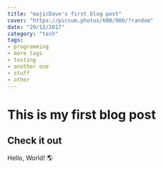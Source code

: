 ```yaml
---
title: "majicDave's first blog post"
cover: "https://picsum.photos/600/900/?random"
date: "29/12/2017"
category: "tech"
tags:
- programming
- more tags
- testing
- another one
- stuff
- other
---
```

# This is my first blog post

## Check it out

Hello, World! 🌎

